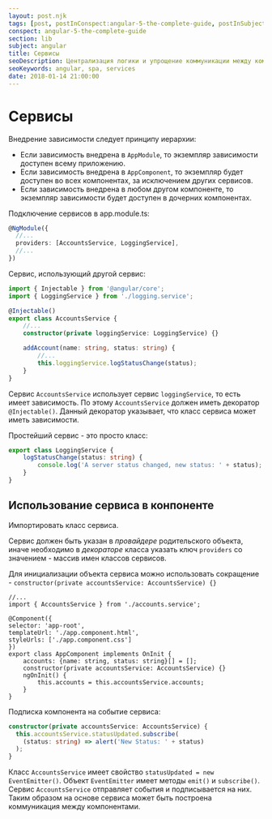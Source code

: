 ```yaml
---
layout: post.njk
tags: [post, postInConspect:angular-5-the-complete-guide, postInSubject:angular, postInSection:lib]
conspect: angular-5-the-complete-guide
section: lib
subject: angular
title: Сервисы
seoDescription: Централизация логики и упрощение коммуникации между компонентами с помощью сервисов.
seoKeywords: angular, spa, services
date: 2018-01-14 21:00:00
---
```

# Сервисы

Внедрение зависимости следует принципу иерархии:

+ Если зависимость внедрена в `AppModule`, то экземпляр зависимости доступен всему приложению.
+ Если зависимость внедрена в `AppComponent`, то экземпляр будет доступен во всех компонентах, за исключением других сервисов.
+ Если зависимость внедрена в любом другом компоненте, то экземпляр зависимости будет доступен в дочерних компонентах.

Подключение сервисов в app.module.ts:

```typescript
@NgModule({
  //...
  providers: [AccountsService, LoggingService],
  //...
})
```

Сервис, использующий другой сервис:

```typescript
import { Injectable } from '@angular/core';
import { LoggingService } from './logging.service';

@Injectable()
export class AccountsService {
    //...
    constructor(private loggingService: LoggingService) {}

    addAccount(name: string, status: string) {
        //...
        this.loggingService.logStatusChange(status);
    }
}
```

Сервис `AccountsService` использует сервис `loggingService`, то есть имеет зависимость. По этому `AccountsService` должен иметь декоратор `@Injectable()`. Данный декоратор указывает, что класс сервиса может иметь зависимости.

Простейший сервис - это просто класс:

```typescript
export class LoggingService {
    logStatusChange(status: string) {
        console.log('A server status changed, new status: ' + status);
    }
}
```

## Использование сервиса в конпоненте

Импортировать класс сервиса.

Сервис должен быть указан в *провайдере* родительского объекта, иначе необходимо в *декораторе* класса указать ключ `providers` со значением - массив имен классов сервисов.

Для инициализации объекта сервиса можно использовать сокращение - `constructor(private accountsService: AccountsService) {}`

```typescript/10
//...
import { AccountsService } from './accounts.service';

@Component({
selector: 'app-root',
templateUrl: './app.component.html',
styleUrls: ['./app.component.css']
})
export class AppComponent implements OnInit {
    accounts: {name: string, status: string}[] = [];
    constructor(private accountsService: AccountsService) {}
    ngOnInit() {
        this.accounts = this.accountsService.accounts;
    }
}
```

Подписка компонента на событие сервиса:

```typescript
constructor(private accountsService: AccountsService) {
  this.accountsService.statusUpdated.subscribe(
    (status: string) => alert('New Status: ' + status)
  );
}
```

Класс `AccountsService` имеет свойство `statusUpdated = new EventEmitter()`. Объект `EventEmitter` имеет методы `emit()` и `subscribe()`. Сервис `AccountsService` отправляет события и подписывается на них. Таким образом на основе сервиса может быть построена коммуникация между компонентами.